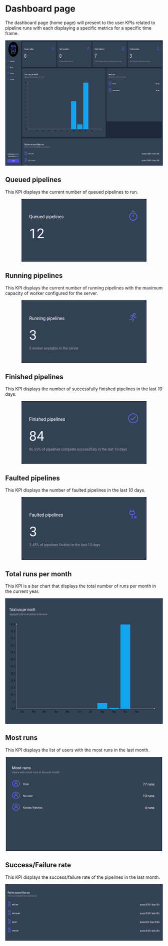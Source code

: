# Dashboard page

The dashboard page (home page) will present to the user KPIs related to pipeline runs with each displaying a specific metrics for a specific time frame.

<p align="center">
    <img style="text-align: center;" height="400" width="800" src="../../assets/ui/dashboard.png">
</p>

## Queued pipelines

This KPI displays the current number of queued pipelines to run.

<p align="center">
    <img style="text-align: center;" height="200" width="400" src="../../assets/ui/dashboard_queued_pipelines.png">
</p>

## Running pipelines

This KPI displays the current number of running pipelines with the maximum capacity of worker configured for the server.

<p align="center">
    <img style="text-align: center;" height="200" width="400" src="../../assets/ui/dashboard_running_pipelines.png">
</p>

## Finished pipelines

This KPI displays the number of successfully finished pipelines in the last _10_ days.

<p align="center">
    <img style="text-align: center;" height="200" width="400" src="../../assets/ui/dashboard_finished_pipelines.png">
</p>

## Faulted pipelines

This KPI displays the number of faulted pipelines in the last _10_ days.

<p align="center">
    <img style="text-align: center;" height="200" width="400" src="../../assets/ui/dashboard_faulted_pipelines.png">
</p>

## Total runs per month

This KPI is a bar chart that displays the total number of runs per month in the current year.

<p align="center">
    <img style="text-align: center;" height="400" width="800" src="../../assets/ui/dashboard_total_runs_per_month.png">
</p>

## Most runs

This KPI displays the list of users with the most runs in the last month.

<p align="center">
    <img style="text-align: center;" height="300" width="500" src="../../assets/ui/dashboard_most_runs_per_user.png">
</p>

## Success/Failure rate

This KPI displays the success/failure rate of the pipelines in the last month.

<p align="center">
    <img style="text-align: center;" height="180" width="800" src="../../assets/ui/dashboard_success_failure_rate.png">
</p>
